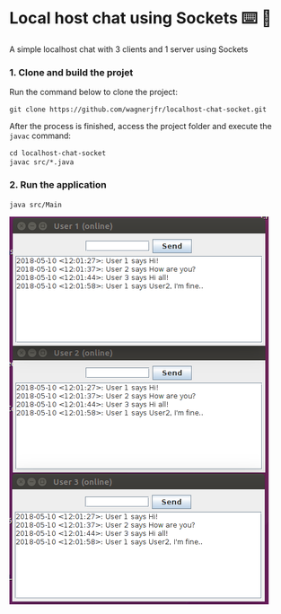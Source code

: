 # Local host chat using Sockets :keyboard: :speech_balloon:
A simple localhost chat with 3 clients and 1 server using Sockets

### 1. Clone and build the projet
Run the command below to clone the project:
```
git clone https://github.com/wagnerjfr/localhost-chat-socket.git
```
After the process is finished, access the project folder and execute the `javac` command:
```
cd localhost-chat-socket
javac src/*.java
```
### 2. Run the application
```
java src/Main
```

![alt text](https://github.com/wagnerjfr/LocalHostChat/blob/master/images/chatimage.png)
